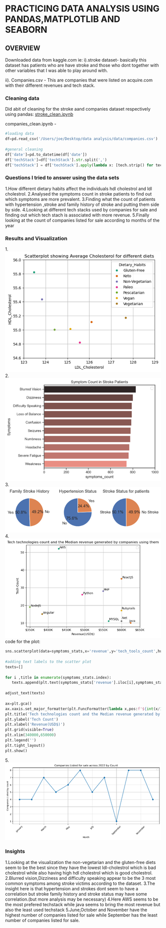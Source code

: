# PRACTICING DATA ANALYSIS USING PANDAS,MATPLOTLIB AND SEABORN
## OVERVIEW
Downloaded data from kaggle.com ie: 
i).stroke dataset- basically this dataset has patients who are have stroke and those who dont together with other variables that I was able to play around with.

ii). Companies.csv - This are companies that were listed on acquire.com with their different revenues and tech stack.

### Cleaning data
Did abit of cleaning for the stroke aand companies dataset respectively using pandas:
[stroke_clean.ipynb](python/stroke_clean.ipynb) 

companies_clean.ipynb -
```python
#loading data
df=pd.read_csv('/Users/joe/Desktop/data analysis/data/companies.csv')

#general cleaning
df['date']=pd.to_datetime(df['date'])
df['techStack']=df['techStack'].str.split(',')
df['techStack'] = df['techStack'].apply(lambda x: [tech.strip() for tech in x]) 
```
### Questions I tried to answer using the data sets
1.How different dietary habits affect the individuals hdl cholestrol and    ldl cholestrol.
2.Analysed the symptoms count in stroke patients to find out which symptoms are more prevalent.
3.Finding what the count of patients with hypertension ,stroke and family history of stroke and putting them side by side.
4.Looking at different tech stacks used by companies for sale and finding out which tech stach is associated with more revenue.
5.Finally looking at the count of companies listed for sale according to months of the year

### Results and Visualization
1.![cholestrol and dietary habits plot](images/dietary_habits.png)
2.![Symptoms count](images/symptoms_count.png)
3.![Stroke,Hypertensions and family history status](images/piechart.png)
4.![tech stacks compared to median revenue](images/median_revenue.png)
code for the plot:
```python
sns.scatterplot(data=symptoms_stats,x='revenue',y='tech_tools_count',hue="techStack",palette='Dark2')

#adding text labels to the scatter plot
texts=[]

for i ,title in enumerate(symptoms_stats.index):
   texts.append(plt.text(symptoms_stats['revenue'].iloc[i],symptoms_stats['tech_tools_count'].iloc[i],title))

adjust_text(texts)

ax=plt.gca()
ax.xaxis.set_major_formatter(plt.FuncFormatter(lambda x,pos:f'${int(x/1000)}K'))
plt.title('Tech technologies count and the Median revenue generated by companies using them')
plt.ylabel('Tech Count')
plt.xlabel('Revenue(USD$)')
plt.grid(visible=True)
plt.xlim(340000,650000)
plt.legend('')
plt.tight_layout()
plt.show()
```
5.![companies listed count according to months of the year](images/companies_listed_count.png)

### Insights
1.Looking at the visualization the non-vegetarian and the gluten-free diets seem to be the best since they have the lowest ldl-cholestrol which is bad cholestrol while also having high hdl cholestrol which is good cholestrol.
2.Blurred vision,Dizziness and difficulty speaking appear to be the 3 most common symptoms among stroke victims according to the dataset.
3.The insight here is that hypertension and strokes dont seem to have a correlation but stroke family history and stroke status may have some correlation.(but more analysis may be necessary)
4.Here AWS seems to be the most prefered techstack while java seems to bring the most revenue but also the least used techstack
5.June,October and November have the highest number of companies listed for sale while September has the least number of companies listed for sale.



